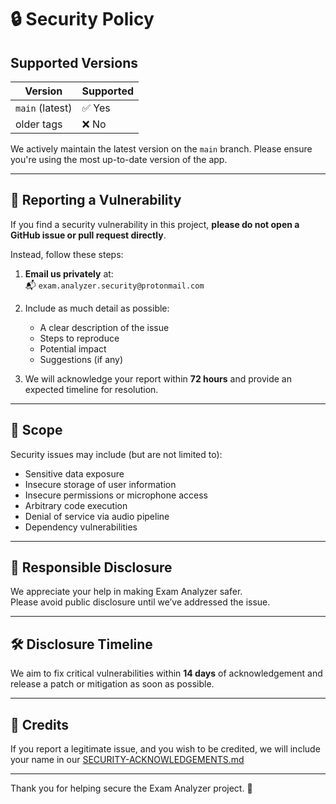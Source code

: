 # 🔒 Security Policy

## Supported Versions

| Version       | Supported          |
|---------------|--------------------|
| `main` (latest) | ✅ Yes             |
| older tags    | ❌ No               |

We actively maintain the latest version on the `main` branch. Please ensure you're using the most up-to-date version of the app.

---

## 📢 Reporting a Vulnerability

If you find a security vulnerability in this project, **please do not open a GitHub issue or pull request directly**.

Instead, follow these steps:

1. **Email us privately** at:  
   📬 `exam.analyzer.security@protonmail.com`  
2. Include as much detail as possible:
   - A clear description of the issue
   - Steps to reproduce
   - Potential impact
   - Suggestions (if any)

3. We will acknowledge your report within **72 hours** and provide an expected timeline for resolution.

---

## 🔐 Scope

Security issues may include (but are not limited to):

- Sensitive data exposure
- Insecure storage of user information
- Insecure permissions or microphone access
- Arbitrary code execution
- Denial of service via audio pipeline
- Dependency vulnerabilities

---

## 🙏 Responsible Disclosure

We appreciate your help in making Exam Analyzer safer.  
Please avoid public disclosure until we’ve addressed the issue.

---

## 🛠 Disclosure Timeline

We aim to fix critical vulnerabilities within **14 days** of acknowledgement and release a patch or mitigation as soon as possible.

---

## 📝 Credits

If you report a legitimate issue, and you wish to be credited, we will include your name in our [SECURITY-ACKNOWLEDGEMENTS.md](./SECURITY-ACKNOWLEDGEMENTS.md)

---

Thank you for helping secure the Exam Analyzer project. 💙
